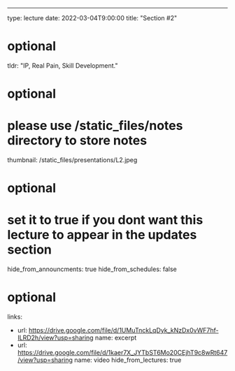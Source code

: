 ---
type: lecture
date: 2022-03-04T9:00:00
title: "Section #2"

# optional
tldr: "IP, Real Pain, Skill Development."

# optional
# please use /static_files/notes directory to store notes
thumbnail: /static_files/presentations/L2.jpeg

# optional
# set it to true if you dont want this lecture to appear in the updates section
hide_from_announcments: true
hide_from_schedules: false

# optional
links:
- url: https://drive.google.com/file/d/1UMuTnckLqDyk_kNzDx0vWF7hf-ILRD2h/view?usp=sharing
  name: excerpt
- url: https://drive.google.com/file/d/1kaer7X_JYTbST6Mo20CEjhT9c8wRt647/view?usp=sharing
  name: video
  hide_from_lectures: true


